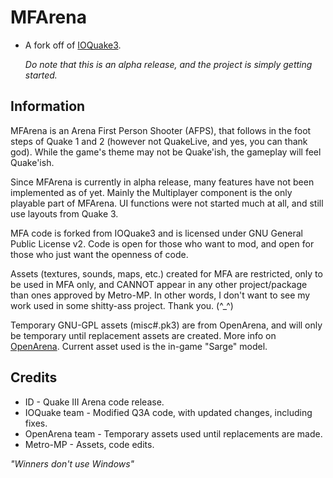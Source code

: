 # MFArena
* A fork off of [IOQuake3](https://github.com/ioquake/ioq3).

    *Do note that this is an alpha release, and the project is simply getting started.*

## Information
MFArena is an Arena First Person Shooter (AFPS), that follows in the foot steps of Quake 1 and 2 (however not QuakeLive, and yes, you can thank god).  While the game's theme may not be Quake'ish, the gameplay will feel Quake'ish.

Since MFArena is currently in alpha release, many features have not been implemented as of yet.  Mainly the Multiplayer component is the only playable part of MFArena.  UI functions were not started much at all, and still use layouts from Quake 3.

MFA code is forked from IOQuake3 and is licensed under GNU General Public License v2.  Code is open for those who want to mod, and open for those who just want the openness of code.

Assets (textures, sounds, maps, etc.) created for MFA are restricted, only to be used in MFA only, and CANNOT appear in any other project/package than ones approved by Metro-MP.  In other words, I don't want to see my work used in some shitty-ass project.  Thank you.  (^_^)

Temporary GNU-GPL assets (misc#.pk3) are from OpenArena, and will only be temporary until replacement assets are created.  More info on [OpenArena](http://openarena.ws).  Current asset used is the in-game "Sarge" model.

## Credits
* ID - Quake III Arena code release.
* IOQuake team - Modified Q3A code, with updated changes, including fixes.
* OpenArena team - Temporary assets used until replacements are made.
* Metro-MP - Assets, code edits.

*"Winners don't use Windows"*